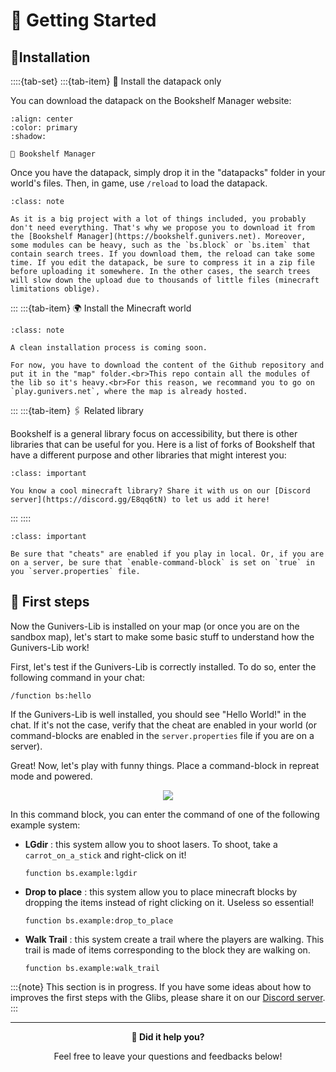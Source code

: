 # 👋 Getting Started

## 🔌Installation

::::{tab-set}
:::{tab-item} 📁 Install the datapack only

You can download the datapack on the Bookshelf Manager website:

```{button-link} https://bookshelf.gunivers.net
:align: center
:color: primary
:shadow:

🔖 Bookshelf Manager
```

Once you have the datapack, simply drop it in the "datapacks" folder in your world's files. Then, in game, use `/reload` to load the datapack.

```{admonition} You can take only what you need!
:class: note

As it is a big project with a lot of things included, you probably don't need everything. That's why we propose you to download it from the [Bookshelf Manager](https://bookshelf.gunivers.net). Moreover, some modules can be heavy, such as the `bs.block` or `bs.item` that contain search trees. If you download them, the reload can take some time. If you edit the datapack, be sure to compress it in a zip file before uploading it somewhere. In the other cases, the search trees will slow down the upload due to thousands of little files (minecraft limitations oblige).
```

:::
:::{tab-item} 🌍 Install the Minecraft world

```{admonition} Coming soon!
:class: note

A clean installation process is coming soon.

For now, you have to download the content of the Github repository and put it in the "map" folder.<br>This repo contain all the modules of the lib so it's heavy.<br>For this reason, we recommand you to go on `play.gunivers.net`, where the map is already hosted.
```

:::
:::{tab-item} 🖇️ Related library

Bookshelf is a general library focus on accessibility, but there is other libraries that can be useful for you. Here is a list of forks of Bookshelf that have a different purpose and other libraries that might interest you:

```{admonition} This section is empty :/
:class: important

You know a cool minecraft library? Share it with us on our [Discord server](https://discord.gg/E8qq6tN) to let us add it here!

```

:::
::::

```{admonition} Allow cheats / Enable command-blocks
:class: important

Be sure that "cheats" are enabled if you play in local. Or, if you are on a server, be sure that `enable-command-block` is set on `true` in you `server.properties` file.
```

## 👶 First steps

Now the Gunivers-Lib is installed on your map (or once you are on the sandbox map), let's start to make some basic stuff to understand how the Gunivers-Lib work!

First, let's test if the Gunivers-Lib is correctly installed. To do so, enter the following command in your chat:

```
/function bs:hello
```

If the Gunivers-Lib is well installed, you should see "Hello World!" in the chat. If it's not the case, verify that the cheat are enabled in your world (or command-blocks are enabled in the `server.properties` file if you are on a server).

Great! Now, let's play with funny things. Place a command-block in repreat mode and powered.

<div align="center">

![](https://gunivers.net/wp-content/uploads/2022/06/Command-block-repeat-1.png)

</div>

In this command block, you can enter the command of one of the following example system:

- **LGdir** : this system allow you to shoot lasers. To shoot, take a `carrot_on_a_stick` and right-click on it!
    ```
    function bs.example:lgdir
    ```
- **Drop to place** : this system allow you to place minecraft blocks by dropping the items instead of right clicking on it. Useless so essential!
    ```
    function bs.example:drop_to_place
    ```
- **Walk Trail** : this system create a trail where the players are walking. This trail is made of items corresponding to the block they are walking on.
    ```
    function bs.example:walk_trail
    ```


:::{note}
This section is in progress. If you have some ideas about how to improves the first steps with the Glibs, please share it on our [Discord server](https://discord.gg/E8qq6tN).
:::

---

<div align=center>

**💬 Did it help you?**

Feel free to leave your questions and feedbacks below!

</div>

<script src="https://giscus.app/client.js"
        data-repo="Gunivers/Glibs"
        data-repo-id="R_kgDOHQjqYg"
        data-category="Documentation"
        data-category-id="DIC_kwDOHQjqYs4CUQpy"
        data-mapping="title"
        data-strict="0"
        data-reactions-enabled="1"
        data-emit-metadata="0"
        data-input-position="bottom"
        data-theme="light"
        data-lang="fr"
        data-loading="lazy"
        crossorigin="anonymous"
        async>
</script>
